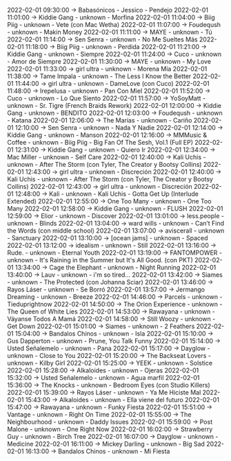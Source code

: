2022-02-01 09:30:00 -> Babasónicos - Jessico - Pendejo
2022-02-01 11:01:00 -> Kiddie Gang - unknown - Morfina
2022-02-01 11:04:00 -> Biig Piig - unknown - Vete (con Mac Wetha)
2022-02-01 11:07:00 -> Foudeqush - unknown - Makin Money
2022-02-01 11:11:00 -> MAYE - unknown - Tú
2022-02-01 11:14:00 -> Sen Senra - unknown - No Me Sueltes Más
2022-02-01 11:18:00 -> Biig Piig - unknown - Perdida
2022-02-01 11:21:00 -> Kiddie Gang - unknown - Siempre
2022-02-01 11:24:00 -> Cuco - unknown - Amor de Siempre
2022-02-01 11:30:00 -> MAYE - unknown - My Love
2022-02-01 11:33:00 -> girl ultra - unknown - Morena Mía
2022-02-01 11:38:00 -> Tame Impala - unknown - The Less I Know the Better
2022-02-01 11:44:00 -> girl ultra - unknown - DameLove (con Cuco)
2022-02-01 11:48:00 -> Irepelusa - unknown - Pan Con Miel
2022-02-01 11:52:00 -> Cuco - unknown - Lo Que Siento
2022-02-01 11:57:00 -> YoSoyMatt - unknown - Sr. Tigre (French Braids Rework)
2022-02-01 12:00:00 -> Kiddie Gang - unknown - BENDITO
2022-02-01 12:03:00 -> Foudeqush - unknown - Katana
2022-02-01 12:06:00 -> The Marías - unknown - Cariño
2022-02-01 12:10:00 -> Sen Senra - unknown - Nada Y Nadie
2022-02-01 12:14:00 -> Kiddie Gang - unknown - Manson
2022-02-01 12:16:00 -> MMMusic & Coffee - unknown - Biig Piig - Big Fan Of The Sesh, Vol.1 (Full EP)
2022-02-01 12:31:00 -> Kiddie Gang - unknown - Quiero Ir
2022-02-01 12:34:00 -> Mac Miller - unknown - Self Care
2022-02-01 12:40:00 -> Kali Uchis - unknown - After The Storm (con Tyler, The Creator y Bootsy Collins)
2022-02-01 12:43:00 -> girl ultra - unknown - Discreción
2022-02-01 12:40:00 -> Kali Uchis - unknown - After The Storm (con Tyler, The Creator y Bootsy Collins)
2022-02-01 12:43:00 -> girl ultra - unknown - Discreción
2022-02-01 12:48:00 -> Kali - unknown - Kali Uchis - Gotta Get Up (Interlude Extended)
2022-02-01 12:55:00 -> One Too Many - unknown - One Too Many
2022-02-01 12:58:00 -> Kiddie Gang - unknown - FLUSH
2022-02-01 12:59:00 -> Elior - unknown - Discover
2022-02-01 13:01:00 -> less.people - unknown - Blinds
2022-02-01 13:04:00 -> ward wills - unknown - Can’t Find the Words (con middle school)
2022-02-01 13:07:00 -> aviscerall - unknown - Sanctuary
2022-02-01 13:10:00 -> [ocean jams] - unknown - Spaced
2022-02-01 13:12:00 -> idealism - unknown - Still
2022-02-01 13:16:00 -> Rude. - unknown - Eternal Youth
2022-02-01 13:19:00 -> FANTOMPOWER - unknown - It's Raining in the Summer but It's All Good. (con PKT)
2022-02-01 13:34:00 -> Cage the Elephant - unknown - Night Running
2022-02-01 13:40:00 -> Lauv - unknown - i'm so tired...
2022-02-01 13:42:00 -> Siames - unknown - The Protected (con Johanna Sciar)
2022-02-01 13:46:00 -> Rayos Láser - unknown - Se Borró
2022-02-01 13:57:00 -> Jermango Dreaming - unknown - Breeze
2022-02-01 14:46:00 -> Parcels - unknown - Tieduprightnow
2022-02-01 14:50:00 -> The Orion Experience - unknown - The Queen of White Lies
2022-02-01 14:53:00 -> Rawayana - unknown - Váyanse Todos A Mamá
2022-02-01 14:58:00 -> Still Woozy - unknown - Get Down
2022-02-01 15:01:00 -> Siames - unknown - 2 Feathers
2022-02-01 15:04:00 -> Bandalos Chinos - unknown - Isla
2022-02-01 15:10:00 -> Gus Dapperton - unknown - Prune, You Talk Funny
2022-02-01 15:14:00 -> Usted Señalemelo - unknown - Pana
2022-02-01 15:17:00 -> Dayglow - unknown - Close to You
2022-02-01 15:20:00 -> The Backseat Lovers - unknown - Kilby Girl
2022-02-01 15:25:00 -> YEEK - unknown - Solstice
2022-02-01 15:28:00 -> Alkaloides - unknown - Ojeras
2022-02-01 15:32:00 -> Usted Señalemelo - unknown - Agua marfil
2022-02-01 15:36:00 -> The Knocks - unknown - Bedroom Eyes (con Studio Killers)
2022-02-01 15:39:00 -> Rayos Láser - unknown - Ya Me Hiciste Mal
2022-02-01 15:43:00 -> Alkaloides - unknown - Ella viene del futuro
2022-02-01 15:47:00 -> Rawayana - unknown - Funky Fiesta
2022-02-01 15:51:00 -> Vantage - unknown - Right On Time
2022-02-01 15:55:00 -> The Neighbourhood - unknown - Daddy Issues
2022-02-01 15:59:00 -> Post Malone - unknown - One Right Now
2022-02-01 16:02:00 -> Strawberry Guy - unknown - Birch Tree
2022-02-01 16:07:00 -> Dayglow - unknown - Medicine
2022-02-01 16:11:00 -> Mickey Darling - unknown - Big Sad
2022-02-01 16:13:00 -> Bandalos Chinos - unknown - Mi Fiesta

